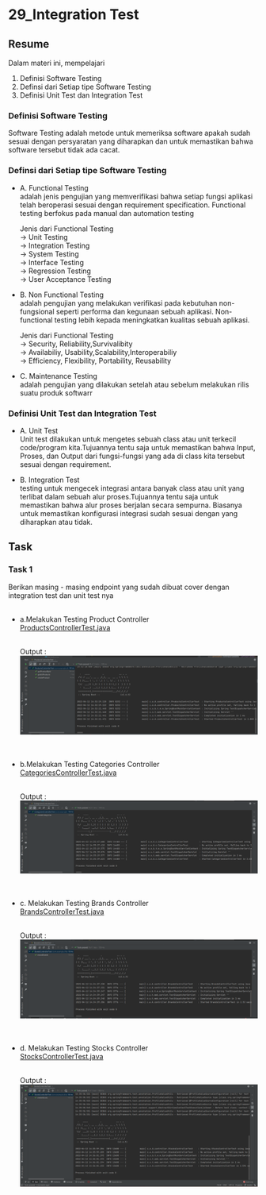 # 29_Integration Test

## Resume

Dalam materi ini, mempelajari <br />

1. Definisi Software Testing <br />
2. Definsi dari Setiap tipe Software Testing <br />
3. Definisi Unit Test dan Integration Test <br />

### Definisi Software Testing

Software Testing adalah metode untuk memeriksa software apakah sudah sesuai dengan persyaratan yang diharapkan dan untuk memastikan bahwa software tersebut tidak ada cacat.

### Definsi dari Setiap tipe Software Testing

- A. Functional Testing <br />
  adalah jenis pengujian yang memverifikasi bahwa setiap fungsi aplikasi telah beroperasi sesuai dengan requirement specification. Functional testing berfokus pada manual dan automation testing<br />

  Jenis dari Functional Testing <br />
  -> Unit Testing<br />
  -> Integration Testing<br />
  -> System Testing<br />
  -> Interface Testing<br />
  -> Regression Testing<br />
  -> User Acceptance Testing<br />

- B. Non Functional Testing <br />
  adalah pengujian yang melakukan verifikasi pada kebutuhan non-fungsional seperti performa dan kegunaan sebuah aplikasi. Non-functional testing lebih kepada meningkatkan kualitas sebuah aplikasi.<br />

  Jenis dari Functional Testing <br />
  -> Security, Reliability,Survivalibity<br />
  -> Availabiliy, Usability,Scalability,Interoperabiliy<br />
  -> Efficiency, Flexibility, Portability, Reusability<br />

- C. Maintenance Testing <br />
  adalah pengujian yang dilakukan setelah atau sebelum melakukan rilis suatu produk softwarr<br />

### Definisi Unit Test dan Integration Test

- A. Unit Test <br />
  Unit test dilakukan untuk mengetes sebuah class atau unit terkecil code/program kita.Tujuannya tentu saja untuk memastikan bahwa Input, Proses, dan Output dari fungsi-fungsi yang ada di class kita tersebut sesuai dengan requirement.<br />

- B. Integration Test <br />
  testing untuk mengecek integrasi antara banyak class atau unit yang terlibat dalam sebuah alur proses.Tujuannya tentu saja untuk memastikan bahwa alur proses berjalan secara sempurna. Biasanya untuk memastikan konfigurasi integrasi sudah sesuai dengan yang diharapkan atau tidak.<br />

## Task

### Task 1

Berikan masing - masing endpoint yang sudah dibuat cover dengan integration test dan unit test nya<br /><br />

- a.Melakukan Testing Product Controller <br />
  [ProductsControllerTest.java](https://github.com/hafidzencis/java_muhammad-hafidz-febriansyah/blob/master/29_Integration%20Test/praktikum/Alterra/src/test/java/com/example/Alterra/controller/ProductsControllerTest.java)<br /><br />

  Output :<br />
  ![ProductsControllerTest.java](https://github.com/hafidzencis/java_muhammad-hafidz-febriansyah/blob/master/29_Integration%20Test/screenshot/Testing%20productcontrollertest.png)<br /><br /><br />

- b.Melakukan Testing Categories Controller <br />
  [CategoriesControllerTest.java](https://github.com/hafidzencis/java_muhammad-hafidz-febriansyah/blob/master/29_Integration%20Test/praktikum/Alterra/src/test/java/com/example/Alterra/controller/CategoriesControllerTest.java)<br /><br />

  Output :<br />
  ![ProductsControllerTest.java](https://github.com/hafidzencis/java_muhammad-hafidz-febriansyah/blob/master/29_Integration%20Test/screenshot/Testing%20categoriescontrollertest.png)<br /><br /><br />

- c. Melakukan Testing Brands Controller <br />
  [BrandsControllerTest.java](https://github.com/hafidzencis/java_muhammad-hafidz-febriansyah/blob/master/29_Integration%20Test/praktikum/Alterra/src/test/java/com/example/Alterra/controller/CategoriesControllerTest.java)<br /><br />

  Output :<br />
  ![BrandsControllerTest.java](https://github.com/hafidzencis/java_muhammad-hafidz-febriansyah/blob/master/29_Integration%20Test/screenshot/Testing%20brandcontrollertest.png)<br /><br /><br />

- d. Melakukan Testing Stocks Controller <br />
  [StocksControllerTest.java](https://github.com/hafidzencis/java_muhammad-hafidz-febriansyah/blob/master/29_Integration%20Test/praktikum/Alterra/src/test/java/com/example/Alterra/controller/StocksControllerTest.java)<br /><br />

  Output :<br />
  ![StocksControllerTest.java](https://github.com/hafidzencis/java_muhammad-hafidz-febriansyah/blob/master/29_Integration%20Test/screenshot/Testing%20stockscontrollertest.png)<br /><br /><br />
